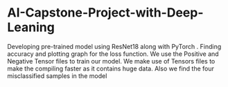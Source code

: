# AI-Capstone-Project-with-Deep-Leaning

Developing pre-trained model using ResNet18 along with PyTorch .
Finding accuracy and plotting graph for the loss function.
We use the Positive and Negative Tensor files to train our model.
We make use of Tensors files to make the compiling faster as it contains huge data.
Also we find the four misclassified samples in the model
